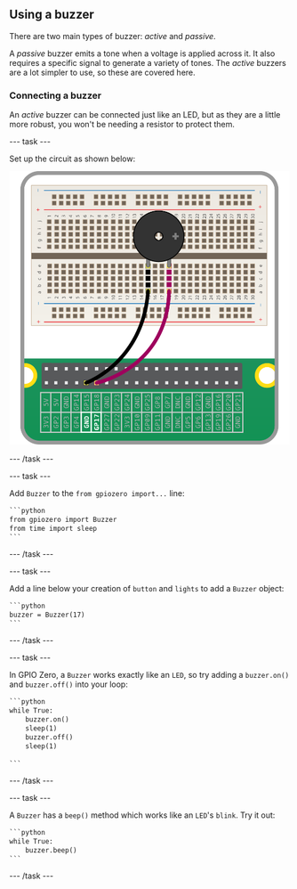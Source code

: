 ## Using a buzzer

There are two main types of buzzer: *active* and *passive*.

A *passive* buzzer emits a tone when a voltage is applied across it. It also requires a specific signal to generate a variety of tones. The *active* buzzers are a lot simpler to use, so these are covered here.

### Connecting a buzzer

An *active* buzzer can be connected just like an LED, but as they are a little more robust, you won't be needing a resistor to protect them.

--- task ---

Set up the circuit as shown below:

![buzzer](images/buzzer-circuit.png)

--- /task ---

--- task ---

Add `Buzzer` to the `from gpiozero import...` line:

    ```python
    from gpiozero import Buzzer
	from time import sleep
    ```

--- /task ---

--- task ---

Add a line below your creation of `button` and `lights` to add a `Buzzer` object:

    ```python
    buzzer = Buzzer(17)
    ```

--- /task ---

--- task ---

In GPIO Zero, a `Buzzer` works exactly like an `LED`, so try adding a `buzzer.on()` and `buzzer.off()` into your loop:

    ```python
    while True:
        buzzer.on()
	    sleep(1)
        buzzer.off()
		sleep(1)

    ```

--- /task ---

--- task ---

A `Buzzer` has a `beep()` method which works like an `LED`'s `blink`. Try it out:

    ```python
    while True:
        buzzer.beep()
    ```

--- /task ---





